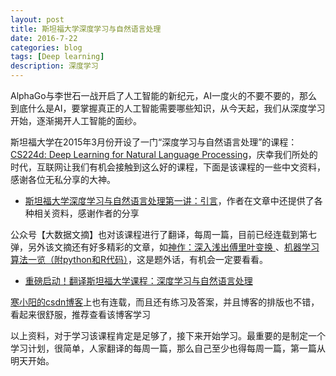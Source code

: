 ```yaml
---
layout: post
title: 斯坦福大学深度学习与自然语言处理
date: 2016-7-22
categories: blog
tags: [Deep learning]
description: 深度学习
---
```


AlphaGo与李世石一战开启了人工智能的新纪元，AI一度火的不要不要的，那么到底什么是AI，要掌握真正的人工智能需要哪些知识，从今天起，我们从深度学习开始，逐渐揭开人工智能的面纱。

斯坦福大学在2015年3月份开设了一门“深度学习与自然语言处理”的课程：[CS224d: Deep Learning for Natural Language Processing](http://cs224d.stanford.edu/)，庆幸我们所处的时代，互联网让我们有机会接触到这么好的课程，下面是该课程的一些中文资料，感谢各位无私分享的大神。

- [斯坦福大学深度学习与自然语言处理第一讲：引言](http://www.52nlp.cn/%E6%96%AF%E5%9D%A6%E7%A6%8F%E5%A4%A7%E5%AD%A6%E6%B7%B1%E5%BA%A6%E5%AD%A6%E4%B9%A0%E4%B8%8E%E8%87%AA%E7%84%B6%E8%AF%AD%E8%A8%80%E5%A4%84%E7%90%86%E7%AC%AC%E4%B8%80%E8%AE%B2%E5%BC%95%E8%A8%80)，作者在文章中还提供了各种相关资料，感谢作者的分享

公众号【大数据文摘】也对该课程进行了翻译，每周一篇，目前已经连载到第七弹，另外该文摘还有好多精彩的文章，如[神作：深入浅出傅里叶变换 ](http://mp.weixin.qq.com/s?__biz=MjM5MTQzNzU2NA==&mid=403174417&idx=1&sn=0f421ba4aeb5f3beedc166dcc655fe7a&scene=21#wechat_redirect)
、[机器学习算法一览（附python和R代码）](http://mp.weixin.qq.com/s?__biz=MjM5MTQzNzU2NA==&mid=2651640650&idx=1&sn=c905406e294cf2df5dcc2a3497ac3889&scene=21#wechat_redirect)，这是题外话，有机会一定要看看。


- [重磅启动！翻译斯坦福大学课程：深度学习与自然语言处理 ](http://mp.weixin.qq.com/s?__biz=MjM5MTQzNzU2NA==&mid=2651641662&idx=1&sn=5cfba5999c1dd436af43523f53497094&scene=21#wechat_redirect)

[寒小阳的csdn博客](http://blog.csdn.net/han_xiaoyang/article/details/51711134)上也有连载，而且还有练习及答案，并且博客的排版也不错，看起来很舒服，推荐查看该博客学习


以上资料，对于学习该课程肯定是足够了，接下来开始学习。最重要的是制定一个学习计划，很简单，人家翻译的每周一篇，那么自己至少也得每周一篇，第一篇从明天开始。



